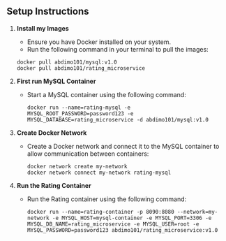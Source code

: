 ## Setup Instructions
1. **Install my Images**
     - Ensure you have Docker installed on your system.
     - Run the following command in your terminal to pull the images:
      ```
      docker pull abdimo101/mysql:v1.0
      docker pull abdimo101/rating_microservice
      ```

2. **First run MySQL Container**
    - Start a MySQL container using the following command:
      ```
      docker run --name=rating-mysql -e MYSQL_ROOT_PASSWORD=password123 -e MYSQL_DATABASE=rating_microservice -d abdimo101/mysql:v1.0
      ```

3. **Create Docker Network**
    - Create a Docker network and connect it to the MySQL container to allow communication between containers:
      ```
      docker network create my-network
      docker network connect my-network rating-mysql
      ```
9. **Run the Rating Container**
    - Run the Rating container using the following command:
      ```
      docker run --name=rating-container -p 8090:8080 --network=my-network -e MYSQL_HOST=mysql-container -e MYSQL_PORT=3306 -e MYSQL_DB_NAME=rating_microservice -e MYSQL_USER=root -e MYSQL_PASSWORD=password123 abdimo101/rating_microservice:v1.0
      ```



